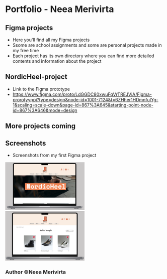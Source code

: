 # Portfolio - Neea Merivirta

## Figma projects

- Here you'll find all my Figma projects
- Ssome are school assignments and some are personal projects made in my free time
- Each project has its own directory where you can find more detailed contents and information about the project

## NordicHeel-project

- Link to the Figma prototype
- https://www.figma.com/proto/LdGGDC80xwuFqVrTREJViA/Figma-prorotyyppi?type=design&node-id=1001-7124&t=6ZHher1HDmnfuIYg-1&scaling=scale-down&page-id=867%3A645&starting-point-node-id=867%3A646&mode=design

## More projects coming

## Screenshots

- Screenshots from my first Figma project

<img src="./figma.png" alt="Figma project - NordicHeel" width="50%" />

<img src="./figma2.png" alt="Figma project - NordicHeel" width="50%" />

### Author ©Neea Merivirta
